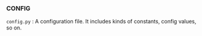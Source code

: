 ### CONFIG

`config.py` : A configuration file. It includes kinds of constants, config values, so on.